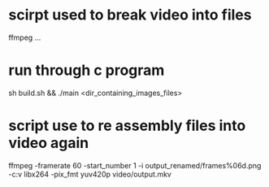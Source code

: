 # scirpt used to break video into files
ffmpeg ...

# run through c program
sh build.sh && ./main <dir_containing_images_files>

# script use to re assembly files into video again
 ffmpeg -framerate 60 -start_number 1 -i output_renamed/frames%06d.png -c:v libx264 -pix_fmt yuv420p video/output.mkv
